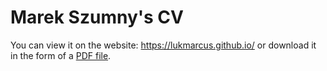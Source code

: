 # Marek Szumny's CV

You can view it on the website: https://lukmarcus.github.io/ or download it in the form of a [PDF file](https://github.com/lukmarcus/lukmarcus.github.io/raw/main/CV%20Marek%20Szumny.pdf).
